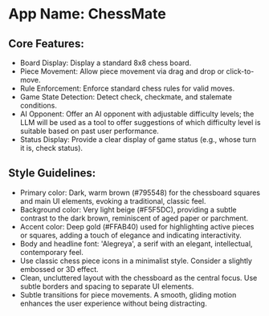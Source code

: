 # **App Name**: ChessMate

## Core Features:

- Board Display: Display a standard 8x8 chess board.
- Piece Movement: Allow piece movement via drag and drop or click-to-move.
- Rule Enforcement: Enforce standard chess rules for valid moves.
- Game State Detection: Detect check, checkmate, and stalemate conditions.
- AI Opponent: Offer an AI opponent with adjustable difficulty levels; the LLM will be used as a tool to offer suggestions of which difficulty level is suitable based on past user performance.
- Status Display: Provide a clear display of game status (e.g., whose turn it is, check status).

## Style Guidelines:

- Primary color: Dark, warm brown (#795548) for the chessboard squares and main UI elements, evoking a traditional, classic feel.
- Background color: Very light beige (#F5F5DC), providing a subtle contrast to the dark brown, reminiscent of aged paper or parchment.
- Accent color: Deep gold (#FFAB40) used for highlighting active pieces or squares, adding a touch of elegance and indicating interactivity.
- Body and headline font: 'Alegreya', a serif with an elegant, intellectual, contemporary feel.
- Use classic chess piece icons in a minimalist style. Consider a slightly embossed or 3D effect.
- Clean, uncluttered layout with the chessboard as the central focus. Use subtle borders and spacing to separate UI elements.
- Subtle transitions for piece movements. A smooth, gliding motion enhances the user experience without being distracting.